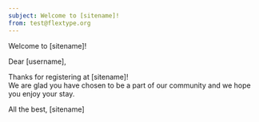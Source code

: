 ```yaml
---
subject: Welcome to [sitename]!
from: test@flextype.org
---
```

Welcome to [sitename]!

Dear [username],

Thanks for registering at [sitename]!<br> We are glad you have chosen to be a part of our community and we hope you enjoy your stay.

All the best,
[sitename]
